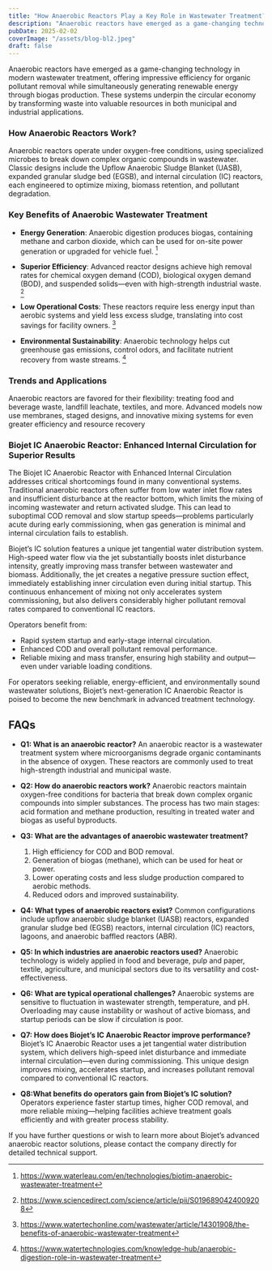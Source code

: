 ```yaml
---
title: "How Anaerobic Reactors Play a Key Role in Wastewater Treatment?"
description: "Anaerobic reactors have emerged as a game-changing technology in modern wastewater treatment, offering impressive efficiency for organic pollutant removal while simultaneously generating renewable energy through biogas production."
pubDate: 2025-02-02
coverImage: "/assets/blog-bl2.jpeg"
draft: false
---
```


Anaerobic reactors have emerged as a game-changing technology in modern wastewater treatment, offering impressive efficiency for organic pollutant removal while simultaneously generating renewable energy through biogas production. These systems underpin the circular economy by transforming waste into valuable resources in both municipal and industrial applications.

### How Anaerobic Reactors Work?

Anaerobic reactors operate under oxygen-free conditions, using specialized microbes to break down complex organic compounds in wastewater. Classic designs include the Upflow Anaerobic Sludge Blanket (UASB), expanded granular sludge bed (EGSB), and internal circulation (IC) reactors, each engineered to optimize mixing, biomass retention, and pollutant degradation.

### Key Benefits of Anaerobic Wastewater Treatment

- **Energy Generation**: Anaerobic digestion produces biogas, containing methane and carbon dioxide, which can be used for on-site power generation or upgraded for vehicle fuel.​ [^1]

- **Superior Efficiency**: Advanced reactor designs achieve high removal rates for chemical oxygen demand (COD), biological oxygen demand (BOD), and suspended solids—even with high-strength industrial waste.​ [^2]

- **Low Operational Costs**: These reactors require less energy input than aerobic systems and yield less excess sludge, translating into cost savings for facility owners.​ [^3]

- **Environmental Sustainability**: Anaerobic technology helps cut greenhouse gas emissions, control odors, and facilitate nutrient recovery from waste streams. [^4]

### Trends and Applications

Anaerobic reactors are favored for their flexibility: treating food and beverage waste, landfill leachate, textiles, and more. Advanced models now use membranes, staged designs, and innovative mixing systems for even greater efficiency and resource recovery

### Biojet IC Anaerobic Reactor: Enhanced Internal Circulation for Superior Results

The Biojet IC Anaerobic Reactor with Enhanced Internal Circulation addresses critical shortcomings found in many conventional systems. Traditional anaerobic reactors often suffer from low water inlet flow rates and insufficient disturbance at the reactor bottom, which limits the mixing of incoming wastewater and return activated sludge. This can lead to suboptimal COD removal and slow startup speeds—problems particularly acute during early commissioning, when gas generation is minimal and internal circulation fails to establish.​

Biojet’s IC solution features a unique jet tangential water distribution system. High-speed water flow via the jet substantially boosts inlet disturbance intensity, greatly improving mass transfer between wastewater and biomass. Additionally, the jet creates a negative pressure suction effect, immediately establishing inner circulation even during initial startup. This continuous enhancement of mixing not only accelerates system commissioning, but also delivers considerably higher pollutant removal rates compared to conventional IC reactors.

Operators benefit from:

* Rapid system startup and early-stage internal circulation.
* Enhanced COD and overall pollutant removal performance.
* Reliable mixing and mass transfer, ensuring high stability and output—even under variable loading conditions.

For operators seeking reliable, energy-efficient, and environmentally sound wastewater solutions, Biojet’s next-generation IC Anaerobic Reactor is poised to become the new benchmark in advanced treatment technology.

## FAQs

- **Q1: What is an anaerobic reactor?**
    An anaerobic reactor is a wastewater treatment system where microorganisms degrade organic contaminants in the absence of oxygen. These reactors are commonly used to treat high-strength industrial and municipal waste.​

- **Q2: How do anaerobic reactors work?**
    Anaerobic reactors maintain oxygen-free conditions for bacteria that break down complex organic compounds into simpler substances. The process has two main stages: acid formation and methane production, resulting in treated water and biogas as useful byproducts.​

- **Q3: What are the advantages of anaerobic wastewater treatment?**
    1. High efficiency for COD and BOD removal.​ 
    2. Generation of biogas (methane), which can be used for heat or power.​ 
    3. Lower operating costs and less sludge production compared to aerobic methods.​ 
    4. Reduced odors and improved sustainability.​

- **Q4: What types of anaerobic reactors exist?**
    Common configurations include upflow anaerobic sludge blanket (UASB) reactors, expanded granular sludge bed (EGSB) reactors, internal circulation (IC) reactors, lagoons, and anaerobic baffled reactors (ABR).​

- **Q5: In which industries are anaerobic reactors used?**
    Anaerobic technology is widely applied in food and beverage, pulp and paper, textile, agriculture, and municipal sectors due to its versatility and cost-effectiveness.​

- **Q6: What are typical operational challenges?**
    Anaerobic systems are sensitive to fluctuation in wastewater strength, temperature, and pH. Overloading may cause instability or washout of active biomass, and startup periods can be slow if circulation is poor.​

- **Q7: How does Biojet’s IC Anaerobic Reactor improve performance?**
    Biojet’s IC Anaerobic Reactor uses a jet tangential water distribution system, which delivers high-speed inlet disturbance and immediate internal circulation—even during commissioning. This unique design improves mixing, accelerates startup, and increases pollutant removal compared to conventional IC reactors.​

- **Q8:What benefits do operators gain from Biojet’s IC solution?**
    Operators experience faster startup times, higher COD removal, and more reliable mixing—helping facilities achieve treatment goals efficiently and with greater process stability.​

If you have further questions or wish to learn more about Biojet’s advanced anaerobic reactor solutions, please contact the company directly for detailed technical support.

[^1]: https://www.waterleau.com/en/technologies/biotim-anaerobic-wastewater-treatment
[^2]: https://www.sciencedirect.com/science/article/pii/S0196890424009208 
[^3]: https://www.watertechonline.com/wastewater/article/14301908/the-benefits-of-anaerobic-wastewater-treatment
[^4]: https://www.watertechnologies.com/knowledge-hub/anaerobic-digestion-role-in-wastewater-treatment

